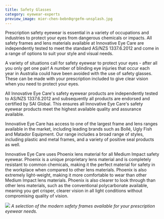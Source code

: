 ```yaml
---
title: Safety Glasses
category: eyewear-experts
preview_image: mier-chen-bebn0qrgefm-unsplash.jpg
---
```


<div class="employee-heading">
<p>Prescription safety eyewear is essential in a variety of occupations and industries to protect your eyes from dangerous chemicals or impacts. All safety frames and lens materials available at Innovative Eye Care are independently tested to meet the standard AS/NZS 1337.6.2012 and come in a range of options to suit your style and visual needs.</p>
</div>

A variety of situations call for safety eyewear to protect your eyes - after all you only get one pair! A number of blinding eye injuries that occur each year in Australia could have been avoided with the use of safety glasses. These can be made with your prescription included to give clear vision when you need to protect your eyes.

All Innovative Eye Care's safety eyewear products are independently tested to AS/NZS 1337.6.2012 and subsequently all products are endorsed and certified by SAI Global. This ensures all Innovative Eye Care's safety eyewear products meet the highest available quality and assurance available.

Innovative Eye Care has access to one of the largest frame and lens ranges available in the market, including leading brands such as Bollé, Ugly Fish and Matador Equipment. Our range includes a broad range of styles, including plastic and metal frames, and a variety of positive seal products as well.

Innovative Eye Care uses Phoenix lens material for all Medium Impact safety eyewear. Phoenix is a unique proprietary lens material and is completely resistant to common chemicals, making it the perfect material for safety in the workplace when compared to other lens materials. Phoenix is also extremely light-weight, making it more comfortable to wear than other Medium Impact lens materials. Phoenix is also clearer to look through than other lens materials, such as the conventional polycarbonate available, meaning you get crisper, clearer vision in all light conditions without compromising quality of vision.

![](/uploads/bolle-safety.jpg)
_A selection of the modern safety frames available for your prescription eyewear needs._
